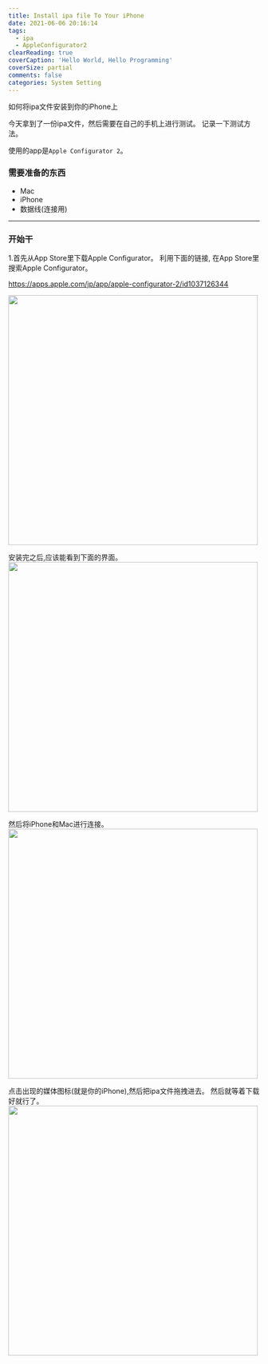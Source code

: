 ```yaml
---
title: Install ipa file To Your iPhone
date: 2021-06-06 20:16:14
tags:
  - ipa
  - AppleConfigurator2
clearReading: true
coverCaption: 'Hello World, Hello Programming'
coverSize: partial
comments: false
categories: System Setting
---
```


如何将ipa文件安装到你的iPhone上

<!--more-->
今天拿到了一份ipa文件，然后需要在自己的手机上进行测试。
记录一下测试方法。

使用的app是`Apple Configurator 2`。

### 需要准备的东西
- Mac
- iPhone
- 数据线(连接用)

***
### 开始干
1.首先从App Store里下载Apple Configurator。
利用下面的链接, 在App Store里搜索Apple Configurator。

https://apps.apple.com/jp/app/apple-configurator-2/id1037126344

<img src="./1.png" style="width:500px">

安装完之后,应该能看到下面的界面。
<img src="./2.png" style="width:500px">

然后将iPhone和Mac进行连接。
<img src="./3.png" style="width:500px">

点击出现的媒体图标(就是你的iPhone),然后把ipa文件拖拽进去。
然后就等着下载好就行了。
<img src="./4.png" style="width:500px">